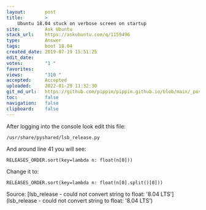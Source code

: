 ```yaml
---
layout:       post
title:        >
    Ubuntu 18.04 stuck on verbose screen on startup
site:         Ask Ubuntu
stack_url:    https://askubuntu.com/q/1159496
type:         Answer
tags:         boot 18.04
created_date: 2019-07-19 15:51:25
edit_date:    
votes:        "1 "
favorites:    
views:        "310 "
accepted:     Accepted
uploaded:     2022-01-29 11:32:30
git_md_url:   https://github.com/pippim/pippim.github.io/blob/main/_posts/2019/2019-07-19-Ubuntu-18.04-stuck-on-verbose-screen-on-startup.md
toc:          false
navigation:   false
clipboard:    false
---
```


<!-- Language-all: lang-python -->

After logging into the console look edit this file:

``` 
/usr/share/pyshared/lsb_release.py
```

And around line 41 you will see:

``` 
RELEASES_ORDER.sort(key=lambda n: float(n[0]))
```

Change it to:

``` 
RELEASES_ORDER.sort(key=lambda n: float(n[0].split()[0]))
```

Source: [lsb_release - could not convert string to float: &#39;8.04 LTS&#39;](lsb_release - could not convert string to float: &#39;8.04 LTS&#39;)
